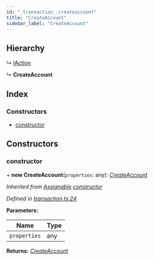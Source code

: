 ```yaml
---
id: "_transaction_.createaccount"
title: "CreateAccount"
sidebar_label: "CreateAccount"
---
```


## Hierarchy

  ↳ [IAction](_transaction_.iaction.md)

  ↳ **CreateAccount**

## Index

### Constructors

* [constructor](_transaction_.createaccount.md#constructor)

## Constructors

###  constructor

\+ **new CreateAccount**(`properties`: any): *[CreateAccount](_transaction_.createaccount.md)*

*Inherited from [Assignable](_transaction_.assignable.md).[constructor](_transaction_.assignable.md#constructor)*

*Defined in [transaction.ts:24](https://github.com/nearprotocol/nearlib/blob/2fe0e0d/src.ts/transaction.ts#L24)*

**Parameters:**

Name | Type |
------ | ------ |
`properties` | any |

**Returns:** *[CreateAccount](_transaction_.createaccount.md)*
